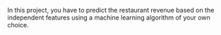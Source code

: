 In this project, you have to predict the restaurant revenue based on the
independent features using a machine learning algorithm of your own choice.
